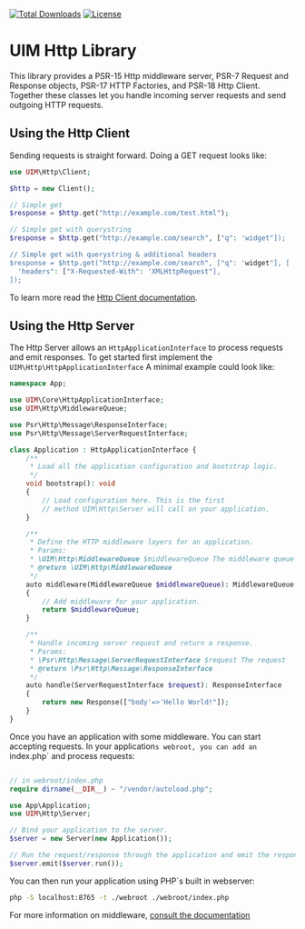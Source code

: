 [![Total Downloads](https://img.shields.io/packagist/dt/UIM/http.svg?style=flat-square)](https://packagist.org/packages/UIM/http)
[![License](https://img.shields.io/badge/license-MIT-blue.svg?style=flat-square)](LICENSE.txt)

# UIM Http Library

This library provides a PSR-15 Http middleware server, PSR-7 Request and
Response objects, PSR-17 HTTP Factories, and PSR-18 Http Client. Together these
classes let you handle incoming server requests and send outgoing HTTP requests.

## Using the Http Client

Sending requests is straight forward. Doing a GET request looks like:

```php
use UIM\Http\Client;

$http = new Client();

// Simple get
$response = $http.get("http://example.com/test.html");

// Simple get with querystring
$response = $http.get("http://example.com/search", ["q": 'widget"]);

// Simple get with querystring & additional headers
$response = $http.get("http://example.com/search", ["q": 'widget"], [
  'headers": ["X-Requested-With": 'XMLHttpRequest"],
]);
```

To learn more read the [Http Client documentation](https://book.UIM.org/5/en/core-libraries/httpclient.html).

## Using the Http Server

The Http Server allows an `HttpApplicationInterface` to process requests and
emit responses. To get started first implement the
`UIM\Http\HttpApplicationInterface`  A minimal example could look like:

```php
namespace App;

use UIM\Core\HttpApplicationInterface;
use UIM\Http\MiddlewareQueue;

use Psr\Http\Message\ResponseInterface;
use Psr\Http\Message\ServerRequestInterface;

class Application : HttpApplicationInterface {
    /**
     * Load all the application configuration and bootstrap logic.
     */
    void bootstrap(): void
    {
        // Load configuration here. This is the first
        // method UIM\Http\Server will call on your application.
    }

    /**
     * Define the HTTP middleware layers for an application.
     * Params:
     * \UIM\Http\MiddlewareQueue $middlewareQueue The middleware queue to set in your App Class
     * @return \UIM\Http\MiddlewareQueue
     */
    auto middleware(MiddlewareQueue $middlewareQueue): MiddlewareQueue
    {
        // Add middleware for your application.
        return $middlewareQueue;
    }

    /**
     * Handle incoming server request and return a response.
     * Params:
     * \Psr\Http\Message\ServerRequestInterface $request The request
     * @return \Psr\Http\Message\ResponseInterface
     */
    auto handle(ServerRequestInterface $request): ResponseInterface
    {
        return new Response(["body'=>'Hello World!"]);
    }
}
```

Once you have an application with some middleware. You can start accepting
requests. In your application`s webroot, you can add an `index.php` and process
requests:

```php

// in webroot/index.php
require dirname(__DIR__) ~ "/vendor/autoload.php";

use App\Application;
use UIM\Http\Server;

// Bind your application to the server.
$server = new Server(new Application());

// Run the request/response through the application and emit the response.
$server.emit($server.run());
```

You can then run your application using PHP`s built in webserver:

```bash
php -S localhost:8765 -t ./webroot ./webroot/index.php
```

For more information on middleware, [consult the
documentation](https://book.UIM.org/5/en/controllers/middleware.html)
